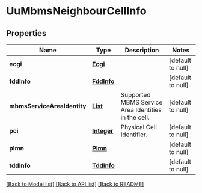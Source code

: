 # UuMbmsNeighbourCellInfo
## Properties

Name | Type | Description | Notes
------------ | ------------- | ------------- | -------------
**ecgi** | [**Ecgi**](Ecgi.md) |  | [default to null]
**fddInfo** | [**FddInfo**](FddInfo.md) |  | [default to null]
**mbmsServiceAreaIdentity** | [**List**](string.md) | Supported MBMS Service Area Identities in the cell. | [default to null]
**pci** | [**Integer**](integer.md) | Physical Cell Identifier. | [default to null]
**plmn** | [**Plmn**](Plmn.md) |  | [default to null]
**tddInfo** | [**TddInfo**](TddInfo.md) |  | [default to null]

[[Back to Model list]](../README.md#documentation-for-models) [[Back to API list]](../README.md#documentation-for-api-endpoints) [[Back to README]](../README.md)

